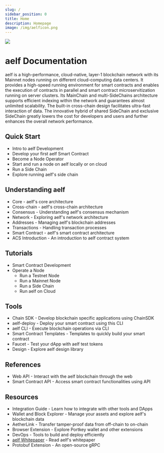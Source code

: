 ```yaml
---
slug: /
sidebar_position: 0
title: Home
description: Homepage
image: /img/aelficon.png
---
```


![](/img/banner.jpeg)

# aelf Documentation

aelf is a high-performance, cloud-native, layer-1 blockchain network with its Mainnet nodes running on different cloud-computing data centers. It provides a high-speed running environment for smart contracts and enables the execution of contracts in parallel and smart contract microservitization running on server clusters. Its MainChain and multi-SideChains architecture supports efficient indexing within the network and guarantees almost unlimited scalability. The built-in cross-chain design facilitates ultra-fast interaction of data. The innovative hybrid of shared SideChain and exclusive SideChain greatly lowers the cost for developers and users and further enhances the overall network performance.

## Quick Start

- Intro to aelf Development
- Develop your first aelf Smart Contract
- Become a Node Operator
- Start and run a node on aelf locally or on cloud
- Run a Side Chain
- Explore running aelf's side chain

## Understanding aelf

- Core - aelf's core architecture
- Cross-chain - aelf's cross-chain architecture
- Consensus - Understanding aelf's consensus mechanism
- Network - Exploring aelf's network architecture
- Addresses - Managing aelf's blockchain addresses
- Transactions - Handling transaction processes
- Smart Contract - aelf's smart contract architecture
- ACS Introduction - An introduction to aelf contract system

## Tutorials

- Smart Contract Development
- Operate a Node
  - Run a Testnet Node
  - Run a Mainnet Node
  - Run a Side Chain
  - Run aelf on Cloud

## Tools

- Chain SDK - Develop blockchain specific applications using ChainSDK
- aelf-deploy - Deploy your smart contract using this CLI
- aelf CLI - Execute blockchain operations via CLI
- Smart Contract Templates - Templates to quickly build your smart contract
- Faucet - Test your dApp with aelf test tokens
- Design - Explore aelf design library

## References

- Web API - Interact with the aelf blockchain through the web
- Smart Contract API - Access smart contract functionalities using API

## Resources

- Integration Guide - Learn how to integrate with other tools and DApps
- Wallet and Block Explorer - Manage your assets and explore aelf's blockchain data
- AetherLink - Transfer tamper-proof data from off-chain to on-chain
- Browser Extension - Explore Portkey wallet and other extensions
- DevOps - Tools to build and deploy efficiently
- [aelf Whitepaper](./getting%20started/overview.md#whitepapers) - Read aelf's whitepaper
- Protobuf Extension - An open-source gRPC